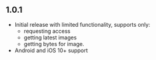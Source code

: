 ## 1.0.1

* Initial release with limited functionality, supports only:
  * requesting access
  * getting latest images
  * getting bytes for image. 
* Android and iOS 10+ support
